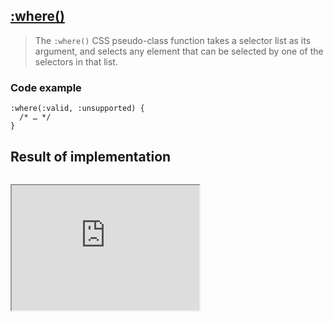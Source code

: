## [:where()](https://developer.mozilla.org/en-US/docs/Web/CSS/:is)

> The `:where()` CSS pseudo-class function takes a selector list as its argument, and selects any element that can be selected by one of the selectors in that list.


### Code example

```
:where(:valid, :unsupported) {
  /* … */
}
```
## Result of implementation 

```

```

<iframe class="interactive is-tabbed-shorter-height" height="200" src="https://interactive-examples.mdn.mozilla.net/pages/tabbed/pseudo-class-where.html" title="MDN Web Docs Interactive Example" loading="lazy" data-readystate="complete" data-dashlane-frameid="1797"></iframe>